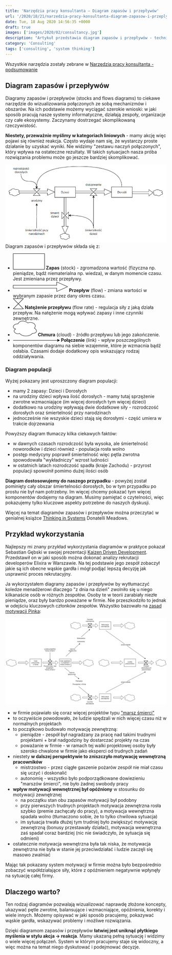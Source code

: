 ```yaml
---
title: 'Narzędzia pracy konsultanta – Diagram zapasów i przepływów'
url: '/2020/18/21/narzedzia-pracy-konsultanta-diagram-zapasow-i-przeplywow/'
date: Tue, 18 Aug 2020 14:56:35 +0000
draft: true
images: ['images/2020/02/consultancy.jpg']
description: "Artykuł przedstawia diagram zapasów i przepływów - technikę mapowania złożonych systemów."
category: 'Consulting'
tags: ['consulting', 'system thinking']
---
```


Wszystkie narzędzia zostały zebrane w [Narzędzia pracy konsultanta - podsumowanie](/2020/02/04/narzeasdasddzia-pracy-konsultanta-podsumowanie)

## Diagram zapasów i przepływów
Diagramy zapasów i przepływów (stocks and flows diagrams) to ciekawe narzędzie do wizualizowania połączonych ze sobą mechanizmów i obszarów. Na ich podstawie możemy wyciągać szerokie wnioski: w jaki sposób pracują nasze systemy informatyczne, działają zespoły, organizacje czy całe ekosystemy. Zaczynamy dostrzegać skomplikowaną rzeczywistość.

**Niestety, przeważnie myślimy w kategoriach liniowych** - mamy akcję więc pojawi się również reakcja. Często wydaje nam się, że wystarczy proste działanie by uzyskać wyniki. Nie widzimy "zestawu naczyń połączonych", który wpływa na ostateczne rezultaty. W takich sytuacjach nasza próba rozwiązania problemu może go jeszcze bardziej skomplikować.

![Diagram populacji](diagram-populacji.jpg)
Diagram zapasów i przepływów składa się z:
- ![](Zapas.png) **Zapas** (stock) - zgromadzona wartość (fizyczna np. pieniądze, bądź niematerialna np. wiedza), w danym momencie czasu. Jest zmieniana przez przepływy.
- ![](Przeplyw.png) **Przepływ** (flow) - zmiana wartości w wybranym zapasie przez dany okres czasu.
- ![](Natezenie-przeplywu.png) **Natężenie przepływu** (flow rate) - regulacja siły z jaką działa przepływ. Na natężenie mogą wpływać zapasy i inne czynniki zewnętrzne.
- ![](Chmura.png) **Chmura** (cloud) - źródło przepływu lub jego zakończenie.
- ![](Link.png) **Połączenie** (link) - wpływ poszczególnych komponentów diagramu na siebie wzajemnie, które je wzmacnia bądź osłabia. Czasami dodaje dodatkowy opis wskazujący rodzaj oddziaływania.

### Diagram populacji
Wyżej pokazany jest uproszczony diagram populacji:
- mamy 2 zapasy: Dzieci i Dorosłych
- na urodziny dzieci wpływa ilość dorosłych - mamy tutaj sprzężenie zwrotne wzmacniające (im więcej dorosłych tym więcej dzieci)
- dodatkowo na urodziny wpływają dwie dodatkowe siły - rozrodczość dorosłych oraz śmiertelność przy narodzinach
- jednocześnie nie wszyskie dzieci stają się dorosłymi - część umiera w trakcie dojrzewania

Powyższy diagram tłumaczy kilka ciekawych faktów:
- w dawnych czasach rozrodczość była wysoka, ale śmiertelność noworodków i dzieci również - populacja rosła wolno
- postęp medycyny poprawił śmiertelność więc pętla zwrotna spowodowała "wykładniczy" wzrost ludności
- w ostatnich latach rozrodczość spadła (kraje Zachodu) - przyrost populacji spowolnił pomimo dużej ilości osób

**Diagram dostosowujemy do naszego przypadku** - powyżej został pominięty cały obszar śmiertelności dorosłych, bo w tym przypadku po prostu nie był nam potrzebny. Im więcej chcemy pokazać tym więcej komponentów dodajemy na diagram. Musimy pamiętać o czytelności, więc pokazujemy tylko kluczowe aspekty potrzebne do naszych dyskusji.

Więcej na temat diagramów zapasów i przepływów można przeczytać w genialnej książce [Thinking in Systems](https://www.goodreads.com/book/show/3828902-thinking-in-systems) Donatelli Meadows.

## Przykład wykorzystania
Najlepszy mi znany przykład wykorzystania diagramów w praktyce pokazał Sebastian Gębski w swojej prezentacji [Kaizen Driven Development](https://youtu.be/mvGYSMZfWro?t=1337). Przedstawił on w jaki sposób można dokonać analizy rekrutacji developerów Elixira w Warszawie. Na tej podstawie jego zespół zobaczył jakie są ich obecne wąskie gardła i mógł podjąć lepszą decyzję jak usprawnić proces rekrutacyjny.

Ja wykorzystałem diagramy zapasów i przepływów by wytłumaczyć koledze menadżerowi dlaczego "z dnia na dzień" zwolniło się u niego kilkanaście osób w różnych zespołów. Osoby te w teorii zarabiały niezłe pieniądze, oraz były bardzo poważane w firmie. Nie przeszkodziło to jednak w odejściu kluczowych członków zespołów. Wszystko bazowało na [zasad motywacji Pinka](https://www.goodreads.com/book/show/6452796-drive):

[![Diagram systemu motywacji](diagram-systemu-motywacji.jpg)](diagram-systemu-motywacji.jpg)
- w firmie pojawiało się coraz więcej projektów typu ["marsz śmierci"](https://www.goodreads.com/book/show/54259.Death_March)
- to oczywiście powodowało, że ludzie spędzali w nich więcej czasu niż w normalnych projektach
- to początkowo budowało motywację zewnętrzną:
	- pieniądze - zespół był nagradzany za pracę nad takimi trudnymi projektami + brał nadgodziny by dostarczać projekty na czas
	- poważanie w firmie - w ramach tej walki projektowej osoby były szeroko chwalone w firmie jako eksperci od trudnych zadań
- niestety **w dalszej perspektywie to zniszczyło motywację wewnętrzną pracowników**
	- mistrzostwo - przez ciągłe gaszenie pożarów zespół nie miał  czasu się uczyć i doskonalić
	- autonomię - wszystko było podporządkowane dowiezieniu "marszów śmierci", nie było żadnej swobody pracy
- **wpływ motywacji wewnętrznej był opóźniony** w stosunku do motywacji zewnętrznej
	- na początku stan obu zapasów motywacji był podobny
	- przy pierwszych trudnych projektach motywacja zewnętrzna rosła szybko (premie zachęcały do pracy), a motywacja wewnętrzna spadała wolno (tłumaczono sobie, że to tylko chwilowa sytuacja)
	- im sytuacja trwała dłużej tym trudniej było zwiększyć motywację zewnętrzną (bonusy przestawały działać), motywacja wewnętrzna zaś spadał coraz bardziej (nic nie świadczyło, że sytuacja się odmieni)
- ostatecznie motywacja wewnętrzna była tak niska, że motywacja zewnętrzna nie była w stanie jej przeciwdziałać i ludzie zaczęli się masowo zwalniać

Mając tak pokazany system motywacji w firmie można było bezpośrednio zobaczyć współdziałające siły, które z opóźnieniem negatywnie wpłynęły na sytuację całej firmy.

## Dlaczego warto?
Ten rodzaj diagramów pozwalają wizualizować naprawdę złożone koncepty, ukazywać pętle zwrotne, balansujące i wzmacniające, opóźnienia, korekty i wiele innych. Możemy opisywać w jaki sposób pracujemy, pokazywać wąskie gardła, wskazywać problemy i możliwe rozwiązania.

Dzięki diagramom zapasów i przepływów **łatwiej jest uniknąć płytkiego myślenia w stylu akcja -> reakcja**. Mamy ukazaną pełną sytuację i widzimy o wiele więcej połączeń. System w którym pracujemy staje się widoczny, a więc można na temat niego dyskutować i podejmować decyzje.